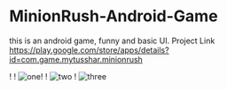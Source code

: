 # MinionRush-Android-Game
this is an android game, funny and basic UI.
Project Link
https://play.google.com/store/apps/details?id=com.game.mytusshar.minionrush




!
!
![one](https://lh3.googleusercontent.com/_kH7Jr42lFh8p5mnSK4z84AoLqElcl-pECNwd3fQ083AMP6j0DR07aTTgGYfPsJhQw=h310-rw)!
!
![two](https://lh3.googleusercontent.com/xm5xnjktXEGVuf6OR0y2zrUCJpmzm9z6u-u4LG2O1aQEELSh6J-_PseuNl5kh8Gmmjc-=h310-rw)
!
![three](https://lh3.googleusercontent.com/_kH7Jr42lFh8p5mnSK4z84AoLqElcl-pECNwd3fQ083AMP6j0DR07aTTgGYfPsJhQw=h310-rw)
